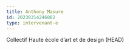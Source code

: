 ```yaml
---
title: Anthony Masure
id: 20230314246082
type: intervenant-e
---
```

Collectif
Haute école d’art et de design (HEAD)